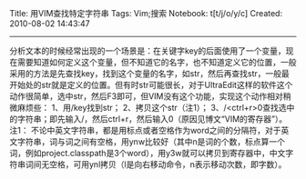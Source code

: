 Title: 用VIM查找特定字符串
Tags: Vim;搜索
Notebook: t[t/j/o/y/c]
Created: 2010-08-02 14:43:47

------

分析文本的时候经常出现的一个场景是：在关键字key的后面使用了一个变量，现在需要知道如何定义这个变量，但不知道它的名字，也不知道定义它的位置，一般采用的方法是先查找key，找到这个变量的名字，如str，然后再查找str，一般最开始处的str就是定义的位置。但有时str可能很长，对于UltraEdit这样的软件这个动作很简单，选中str，然后F3即可，但VIM没有这个功能，实现这个动作相对稍微麻烦些： 
 1、用/key找到str； 
 2、拷贝这个str（注1）； 
 3、/<ctrl+r>0查找选中的字符串；即先输入/，然后ctrl+r，然后输入0（原因见博文“VIM的寄存器”）。 
 注1： 
 不论中英文字符串，都是用标点或者空格作为word之间的分隔符，对于英文字符串，词与词之间有空格，用ynw比较好（其中n是词的个数，标点算一个词，例如project.classpath是3个word），用y3w就可以拷贝到寄存器中，中文字符串词间无空格，可用ynl拷贝（l是向右移动命令，n表示移动次数，即字数）。